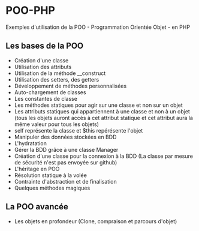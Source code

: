 # POO-PHP
Exemples d'utilisation de la POO - Programmation Orientée Objet - en PHP

## Les bases de la POO
- Création d'une classe
- Utilisation des attributs
- Utilisation de la méthode __construct
- Utilisation des setters, des getters
- Développement de méthodes personnalisées
- Auto-chargement de classes
- Les constantes de classe
- Les méthodes statiques pour agir sur une classe et non sur un objet
- Les attributs statiques qui appartiennent à une classe et non à un objet (tous les objets auront accès à cet attribut statique et cet attribut aura la même valeur pour tous les objets)
- self représente la classe et $this repérésente l'objet
- Manipuler des données stockées en BDD
- L'hydratation
- Gérer la BDD grâce à une classe Manager
- Création d'une classe pour la connexion à la BDD (La classe par mesure de sécurité n'est pas envoyée sur github)
- L'héritage en POO
- Résolution statique à la volée
- Contrainte d'abstraction et de finalisation
- Quelques méthodes magiques

## La POO avancée
- Les objets en profondeur (Clone, compraison et parcours d'objet)